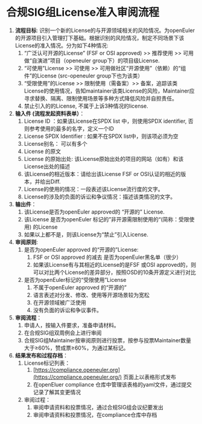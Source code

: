 # 合规SIG组License准入审阅流程

1. **流程目标**: 识别一个新的License的与开源领域相关的风险情况。为openEuler的开源项目引入管理打下基础。根据识别的风险情况，制定不同场景下该License的准入情况。分为如下4种情况:
    1. “广泛认可开源的License” (FSF or OSI approved) >> 推荐使用 >> 可用做“自演进”项目（openeuler group下）的项目级License.
    2. “可使用”License >> 可使用 >> 可用做社区“开源使用”（依赖）的“组件”的License (src-openeuler group下也为该类）
    3. “受限使用”的License >> 限制使用（需备案）>> 备案，追踪该类License的使用情况，告知maintainer该类License的风险，Maintainer应寻求替换、隔离、限制使用场景等多种方式降低风险并自担责任。
    4. 禁止引入的的License, 不属于上诉3种情况的license.
2. **输入件 (流程发起资料表单）**：
    1. License ID ：如果该License在SPDX list 中，则使用SPDX identifier, 否则参考使用的最多的名字，定义一个ID
    2. License SPDX Identifier : 如果不在SPDX list中，则该项必须为空 
    3. License别名： 可以有多个
    4. License 的原文
    5. License 的原始出处: 该License原始出处的项目的网站（如有）和该License出处的描述 
    6. 该License的相近版本：请给出该License FSF or OSI认证的相近的版本，并给出Diff.
    7. License的使用的情况：一段表述该License流行度的文字。 
    8. License的涉及的负面的诉讼和争议情况：描述该类情况的文字。
3. **输出件**：
    1. 该License是否为openEuler approved的 “开源的” License.
    2. 该License 是否为openEuler 标记的”非开源需限制使用的“(简称：受限使用) 的License
    3. 如果以上都不是，则该License为“禁止”引入License.
4. **审阅原则**:
    1. 是否为openEuler approved 的“开源的”License: 
        1. FSF or OSI approved 的减去 是否为openEuler黑名单（很少）
        2. 如果该License有与其相近的License的是FSF 或OSI approved的，则可以对比两个License的差异部分，按照OSD的10条开源定义进行对比
    2. 是否为openEuler标记的“受限使用”License
        1. 不属于openEuler approved 的“开源的”
        2. 语言表述对分发、修改、使用等开源场景较为宽松
        3. 在开源领域被广泛使用
        4. 没有负面的诉讼和争议事件。
5. **审阅流程**：
    1. 申请人，按输入件要求，准备申请材料。
    2. 在合规SIG组双周例会上进行审阅
    3. 合规SIG组Maintainer按审阅原则进行投票，按参与投票Maintainer数量大于≥60%，赞成票≥60%，为通过某标记。
6. **结果发布和过程存档**：
    1. License标记列表：
        1. [https://compliance.openeuler.org](https://compliance.openeuler.org/) 页面上以表格形式发布
        2. 在openEluer compliance 仓库中管理该表格的yaml文件，通过提交记录了解其变更情况
    2. 审阅过程：
        1. 审阅申请资料和投票情况，通过合规SIG组会议纪要发出
        2. 审阅申请资料和投票情况，在compliance仓库中存档